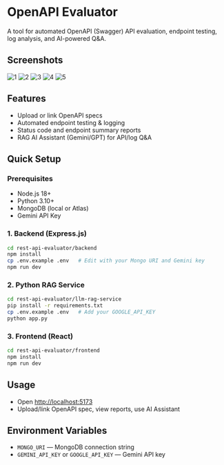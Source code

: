 # OpenAPI Evaluator

A tool for automated OpenAPI (Swagger) API evaluation, endpoint testing, log analysis, and AI-powered Q&A.

## Screenshots
![1](https://github.com/user-attachments/assets/12ad4f42-d526-4e05-9fdc-5abbee592bca)
![2](https://github.com/user-attachments/assets/692a0179-7d3d-48c4-b7c5-2b57ba0fca3a)
![3](https://github.com/user-attachments/assets/4df77de6-b6fe-4f9d-9879-fc80b8848ec7)
![4](https://github.com/user-attachments/assets/2f7c1625-8635-4cbf-87b8-01b49c3f2d70)
![5](https://github.com/user-attachments/assets/4e7173be-8ae8-4080-94bc-efb8f240ca9e)



## Features

- Upload or link OpenAPI specs
- Automated endpoint testing & logging
- Status code and endpoint summary reports
- RAG AI Assistant (Gemini/GPT) for API/log Q&A

## Quick Setup

### Prerequisites

- Node.js 18+
- Python 3.10+
- MongoDB (local or Atlas)
- Gemini API Key

### 1. Backend (Express.js)

```sh
cd rest-api-evaluator/backend
npm install
cp .env.example .env   # Edit with your Mongo URI and Gemini key
npm run dev
```

### 2. Python RAG Service

```sh
cd rest-api-evaluator/llm-rag-service
pip install -r requirements.txt
cp .env.example .env   # Add your GOOGLE_API_KEY
python app.py
```

### 3. Frontend (React)

```sh
cd rest-api-evaluator/frontend
npm install
npm run dev
```



## Usage

- Open [http://localhost:5173](http://localhost:5173)
- Upload/link OpenAPI spec, view reports, use AI Assistant

## Environment Variables

- `MONGO_URI` — MongoDB connection string
- `GEMINI_API_KEY` or `GOOGLE_API_KEY` — Gemini API key
